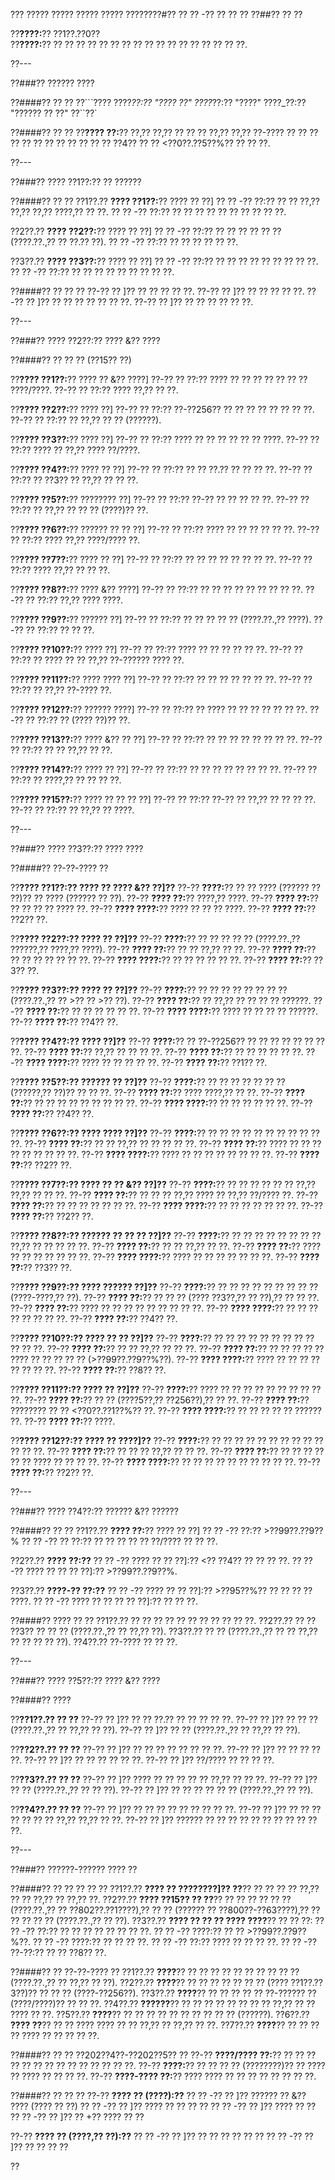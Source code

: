 ??? ????? ????? ????? ????? ????????#?? ?? ?? -?? ?? ?? ??
??##?? ?? ??

??**????:**?? ??1??.??0??  
??**????:**?? ?? ?? ?? ?? ?? ?? ?? ?? ?? ?? ?? ?? ?? ?? ?? ?? ??.

??---

??###?? ?????? ????

??####?? ?? ??
??```????
????_??:?? "???? ??"
????_??:?? "????"
????_??:?? "?????? ?? ??"
??``??`

??####?? ?? ??
??**???? ??:**?? ??,?? ??,?? ?? ?? ?? ??,?? ??,?? ??-???? ?? ?? ?? ?? ?? ?? ?? ?? ?? ?? ?? ?? ??4?? ?? ?? <??0??.??5??%?? ?? ?? ??.

??---

??###?? ???? ??1??:?? ?? ??????

??####?? ?? ??
??1??.?? **???? ??1??:**?? ???? ?? ??]
??  ?? -?? ??:?? ?? ?? ??,?? ??,?? ??,?? ????,?? ?? ??.
??  ?? -?? ??:?? ?? ?? ?? ?? ?? ?? ?? ?? ?? ??.

??2??.?? **???? ??2??:**?? ???? ?? ??]
??  ?? -?? ??:?? ?? ?? ?? ?? ?? ?? (????.??.,?? ?? ??.?? ??).
??  ?? -?? ??:?? ?? ?? ?? ?? ?? ??.

??3??.?? **???? ??3??:**?? ???? ?? ??]
??  ?? -?? ??:?? ?? ?? ?? ?? ?? ?? ?? ?? ??.
??  ?? -?? ??:?? ?? ?? ?? ?? ?? ?? ?? ?? ??.

??####?? ?? ?? ??
??-?? ?? ]?? ?? ?? ?? ?? ??.
??-?? ?? ]?? ?? ?? ?? ?? ??.
??-?? ?? ]?? ?? ?? ?? ?? ?? ?? ??.
??-?? ?? ]?? ?? ?? ?? ?? ?? ??.

??---

??###?? ???? ??2??:?? ???? &?? ????

??####?? ?? ?? ?? (??15?? ??)

??**???? ??1??:**?? ???? ?? &?? ????]
??-?? ?? ??:?? ???? ?? ?? ?? ?? ?? ?? ?? ????/????.
??-?? ?? ??:?? ???? ??,?? ?? ??.

??**???? ??2??:**?? ???? ??]
??-?? ?? ??:?? ??-??256?? ?? ?? ?? ?? ?? ?? ?? ??.
??-?? ?? ??:?? ?? ??,?? ?? ?? (??????).

??**???? ??3??:**?? ???? ??]
??-?? ?? ??:?? ???? ?? ?? ?? ?? ?? ?? ????.
??-?? ?? ??:?? ???? ?? ??,?? ???? ??/????.

??**???? ??4??:**?? ???? ?? ??]
??-?? ?? ??:?? ?? ?? ??.?? ?? ?? ?? ??.
??-?? ?? ??:?? ?? ??3?? ?? ??,?? ?? ?? ??.

??**???? ??5??:**?? ???????? ??]
??-?? ?? ??:?? ??-?? ?? ?? ?? ?? ??.
??-?? ?? ??:?? ?? ??,?? ?? ?? ?? (????)?? ??.

??**???? ??6??:**?? ?????? ?? ?? ??]
??-?? ?? ??:?? ???? ?? ?? ?? ?? ?? ??.
??-?? ?? ??:?? ???? ??,?? ????/???? ??.

??**???? ??7??:**?? ???? ?? ??]
??-?? ?? ??:?? ?? ?? ?? ?? ?? ?? ?? ??.
??-?? ?? ??:?? ???? ??,?? ?? ?? ??.

??**???? ??8??:**?? ???? &?? ????]
??-?? ?? ??:?? ?? ?? ?? ?? ?? ?? ?? ?? ??.
??-?? ?? ??:?? ??,?? ???? ????.

??**???? ??9??:**?? ?????? ??]
??-?? ?? ??:?? ?? ?? ?? ?? ?? (????.??.,?? ????).
??-?? ?? ??:?? ?? ?? ??.

??**???? ??10??:**?? ???? ??]
??-?? ?? ??:?? ???? ?? ?? ?? ?? ?? ??.
??-?? ?? ??:?? ?? ???? ?? ?? ??,?? ??-?????? ???? ??.

??**???? ??11??:**?? ???? ???? ??]
??-?? ?? ??:?? ?? ?? ?? ?? ?? ?? ??.
??-?? ?? ??:?? ?? ??,?? ??-???? ??.

??**???? ??12??:**?? ?????? ????]
??-?? ?? ??:?? ?? ???? ?? ?? ?? ?? ?? ?? ??.
??-?? ?? ??:?? ?? (???? ??)?? ??.

??**???? ??13??:**?? ???? &?? ?? ??]
??-?? ?? ??:?? ?? ?? ?? ?? ?? ?? ?? ??.
??-?? ?? ??:?? ?? ?? ??,?? ?? ??.

??**???? ??14??:**?? ???? ?? ??]
??-?? ?? ??:?? ?? ?? ?? ?? ?? ?? ?? ??.
??-?? ?? ??:?? ?? ????,?? ?? ?? ?? ??.

??**???? ??15??:**?? ???? ?? ?? ?? ??]
??-?? ?? ??:?? ??-?? ?? ??,?? ?? ?? ?? ??.
??-?? ?? ??:?? ?? ??,?? ?? ????.

??---

??###?? ???? ??3??:?? ???? ????

??####?? ??-??-???? ??

??**???? ??1??:?? ???? ?? ???? &?? ??]??**
??-?? **????:**?? ?? ?? ???? (?????? ?? ??)?? ?? ???? (?????? ?? ??).
??-?? **???? ??:**?? ????,?? ????.
??-?? **???? ??:**?? ?? ?? ?? ?? ???? ??.
??-?? **???? ????:**?? ???? ?? ?? ?? ????.
??-?? **???? ??:**?? ??2?? ??.

??**???? ??2??:?? ???? ?? ??]??**
??-?? **????:**?? ?? ?? ?? ?? ?? (????.??.,?? ??????,?? ????,?? ????).
??-?? **???? ??:**?? ?? ?? ??,?? ?? ??.
??-?? **???? ??:**?? ?? ?? ?? ?? ?? ?? ??.
??-?? **???? ????:**?? ?? ?? ?? ?? ?? ??.
??-?? **???? ??:**?? ??3?? ??.

??**???? ??3??:?? ???? ?? ??]??**
??-?? **????:**?? ?? ?? ?? ?? ?? ?? ?? ?? (????.??.,?? ?? >?? ?? >?? ??).
??-?? **???? ??:**?? ?? ??,?? ?? ?? ?? ?? ??????.
??-?? **???? ??:**?? ?? ?? ?? ?? ?? ??.
??-?? **???? ????:**?? ???? ?? ?? ?? ?? ??????.
??-?? **???? ??:**?? ??4?? ??.

??**???? ??4??:?? ???? ??]??**
??-?? **????:**?? ?? ??-??256?? ?? ?? ?? ?? ?? ?? ?? ??.
??-?? **???? ??:**?? ??,?? ?? ?? ?? ??.
??-?? **???? ??:**?? ?? ?? ?? ?? ?? ??.
??-?? **???? ????:**?? ???? ?? ?? ?? ?? ??.
??-?? **???? ??:**?? ??1?? ??.

??**???? ??5??:?? ?????? ?? ??]??**
??-?? **????:**?? ?? ?? ?? ?? ?? ?? ?? (??????,?? ??)?? ?? ?? ??.
??-?? **???? ??:**?? ???? ????,?? ?? ??.
??-?? **???? ??:**?? ?? ?? ?? ?? ?? ?? ?? ?? ??.
??-?? **???? ????:**?? ?? ?? ?? ?? ?? ??.
??-?? **???? ??:**?? ??4?? ??.

??**???? ??6??:?? ???? ???? ??]??**
??-?? **????:**?? ?? ?? ?? ?? ?? ?? ?? ?? ?? ?? ??.
??-?? **???? ??:**?? ?? ?? ??,?? ?? ?? ?? ?? ??.
??-?? **???? ??:**?? ???? ?? ?? ?? ?? ?? ?? ?? ?? ??.
??-?? **???? ????:**?? ???? ?? ?? ?? ?? ?? ?? ?? ??.
??-?? **???? ??:**?? ??2?? ??.

??**???? ??7??:?? ???? ?? ?? &?? ??]??**
??-?? **????:**?? ?? ?? ?? ?? ?? ?? ??,?? ??,?? ?? ?? ??.
??-?? **???? ??:**?? ?? ?? ?? ??,?? ???? ?? ??,?? ??/???? ??.
??-?? **???? ??:**?? ?? ?? ?? ?? ?? ?? ??.
??-?? **???? ????:**?? ?? ?? ?? ?? ?? ?? ??.
??-?? **???? ??:**?? ??2?? ??.

??**???? ??8??:?? ?????? ?? ?? ?? ??]??**
??-?? **????:**?? ?? ?? ?? ?? ?? ?? ?? ?? ??,?? ?? ?? ?? ?? ??.
??-?? **???? ??:**?? ?? ?? ??,?? ?? ??.
??-?? **???? ??:**?? ???? ?? ?? ?? ?? ?? ?? ??.
??-?? **???? ????:**?? ???? ?? ?? ?? ?? ?? ?? ??.
??-?? **???? ??:**?? ??3?? ??.

??**???? ??9??:?? ???? ?????? ??]??**
??-?? **????:**?? ?? ?? ?? ?? ?? ?? ?? ?? ?? (????-????,?? ??).
??-?? **???? ??:**?? ?? ?? ?? (???? ??3??,?? ?? ??),?? ?? ?? ??.
??-?? **???? ??:**?? ???? ?? ?? ?? ?? ?? ?? ?? ?? ??.
??-?? **???? ????:**?? ?? ?? ?? ?? ?? ?? ?? ??.
??-?? **???? ??:**?? ??4?? ??.

??**???? ??10??:?? ???? ?? ?? ??]??**
??-?? **????:**?? ?? ?? ?? ?? ?? ?? ?? ?? ?? ?? ?? ??.
??-?? **???? ??:**?? ?? ?? ??,?? ?? ?? ??.
??-?? **???? ??:**?? ?? ?? ?? ?? ?? ???? ?? ?? ?? ?? ?? (>??99??.??9??%??).
??-?? **???? ????:**?? ???? ?? ?? ?? ?? ?? ?? ?? ??.
??-?? **???? ??:**?? ??8?? ??.

??**???? ??11??:?? ???? ?? ??]??**
??-?? **????:**?? ???? ?? ?? ?? ?? ?? ?? ?? ?? ?? ??.
??-?? **???? ??:**?? ?? ?? (????5??,?? ??256??),?? ?? ??.
??-?? **???? ??:**?? ???????? ?? ?? <??0??.??1??%?? ??.
??-?? **???? ????:**?? ?? ?? ?? ?? ?? ?????? ??.
??-?? **???? ??:**?? ????.

??**???? ??12??:?? ???? ?? ????]??**
??-?? **????:**?? ?? ?? ?? ?? ?? ?? ?? ?? ?? ?? ?? ?? ??.
??-?? **???? ??:**?? ?? ?? ?? ??,?? ?? ?? ??.
??-?? **???? ??:**?? ?? ?? ?? ?? ?? ?? ???? ?? ?? ?? ??.
??-?? **???? ????:**?? ?? ?? ?? ?? ?? ?? ?? ?? ?? ??.
??-?? **???? ??:**?? ??2?? ??.

??---

??###?? ???? ??4??:?? ?????? &?? ??????

??####?? ?? ??
??1??.?? **???? ??:**?? ???? ?? ??]
??  ?? -?? ??:?? >??99??.??9??%
??  ?? -?? ?? ??:?? ?? ?? ?? ?? ?? ??/???? ?? ?? ??.

??2??.?? **???? ??:??**
??  ?? -?? ???? ?? ?? ??]:?? <?? ??4?? ?? ?? ?? ??.
??  ?? -?? ???? ?? ?? ?? ??]:?? >??99??.??9??%.

??3??.?? **????-?? ??:??**
??  ?? -?? ???? ?? ?? ??]:?? >??95??%?? ?? ?? ?? ?? ????.
??  ?? -?? ???? ?? ?? ?? ?? ??]:?? ?? ?? ??.

??####?? ???? ?? ??
??1??.?? ?? ?? ?? ?? ?? ?? ?? ?? ?? ?? ??.
??2??.?? ?? ?? ??3?? ?? ?? ?? (????.??.,?? ?? ??,?? ??).
??3??.?? ?? ?? (????.??.,?? ?? ?? ??,?? ?? ?? ?? ?? ??).
??4??.?? ??-???? ?? ?? ??.

??---

??###?? ???? ??5??:?? ???? &?? ????

??####?? ????

??**??1??.?? ?? ??**
??-?? ?? ]?? ?? ?? ??.?? ?? ?? ?? ?? ??.
??-?? ?? ]?? ?? ?? ?? (????.??.,?? ?? ??,?? ?? ??).
??-?? ?? ]?? ?? ?? (????.??.,?? ?? ??,?? ?? ??).

??**??2??.?? ?? ??**
??-?? ?? ]?? ?? ?? ?? ?? ?? ?? ?? ??.
??-?? ?? ]?? ?? ?? ?? ?? ??.
??-?? ?? ]?? ?? ?? ?? ?? ?? ??.
??-?? ?? ]?? ??/???? ?? ?? ?? ??.

??**??3??.?? ?? ??**
??-?? ?? ]?? ???? ?? ?? ?? ?? ?? ??,?? ?? ?? ??.
??-?? ?? ]?? ?? ?? (????.??.,?? ?? ?? ??).
??-?? ?? ]?? ?? ?? ?? ?? ?? ?? (????.??.,?? ?? ??).

??**??4??.?? ?? ??**
??-?? ?? ]?? ?? ?? ?? ?? ?? ?? ?? ?? ??.
??-?? ?? ]?? ?? ?? ?? ?? ?? ?? ?? ??,?? ??,?? ?? ??.
??-?? ?? ]?? ?????? ?? ?? ?? ?? ?? ?? ?? ?? ?? ?? ??.

??---

??###?? ??????-?????? ???? ??

??####?? ?? ?? ?? ?? ??
??1??.?? **???? ?? ????????]?? ??**?? ?? ?? ?? ?? ??,?? ?? ?? ??,?? ?? ??,?? ??.
??2??.?? **???? ??15?? ?? ??**?? ?? ?? ?? ?? ?? ?? (????.??.,?? ?? ??802??.??1????),?? ?? ?? (?????? ?? ??800??-??63????),?? ?? ?? ?? ?? ?? (????.??.,?? ?? ??).
??3??.?? **???? ?? ?? ?? ???? ????**?? ?? ?? ??:
??  ?? -?? ??:?? ?? ?? ?? ?? ?? ?? ?? ??.
??  ?? -?? ????:?? ?? ?? >??99??.??9??%??.
??  ?? -?? ????:?? ?? ?? ?? ??.
??  ?? -?? ??:?? ???? ?? ?? ?? ??.
??  ?? -?? ??-??:?? ?? ?? ??8?? ??.

??####?? ?? ??-??-???? ??
??1??.?? **????**?? ?? ?? ?? ?? ?? ?? ?? ?? ?? ?? (????.??.,?? ?? ??,?? ?? ??).
??2??.?? **????**?? ?? ?? ?? ?? ?? ?? ?? (???? ??1??.??3??)?? ?? ?? ?? (????-??256??).
??3??.?? **????**?? ?? ?? ?? ?? ?? ??-?????? ?? (????/????)?? ?? ?? ??.
??4??.?? **??????**?? ?? ?? ?? ?? ?? ?? ?? ?? ??,?? ?? ?? ???? ?? ??.
??5??.?? **????**?? ?? ?? ?? ?? ?? ?? ?? ?? ?? ?? (??????).
??6??.?? **???? ??**?? ?? ?? ???? ???? ?? ?? ??,?? ?? ??,?? ?? ??.
??7??.?? **????**?? ?? ?? ?? ?? ???? ?? ?? ?? ?? ??.

??####?? ?? ?? ??202??4??-??202??5?? ??
??-?? **????/???? ??:**?? ?? ?? ?? ?? ?? ?? ?? ?? ?? ?? ?? ?? ?? ??.
??-?? **????:**?? ?? ?? ?? ?? (????????)?? ?? ???? ?? ???? ?? ?? ?? ??.
??-?? **????-???? ??:**?? ???? ???? ?? ?? ?? ?? ?? ?? ?? ??.

??####?? ?? ?? ??
??-?? **???? ?? (????):??**
?? ?? -?? ?? ]?? ?????? ?? &?? ???? (???? ?? ??)
?? ?? -?? ?? ]?? ???? ?? ?? ?? ??
?? ?? -?? ?? ]?? ???? ?? ??
?? ?? -?? ?? ]?? ?? +?? ???? ?? ??

??-?? **???? ?? (????,?? ??):??**
?? ?? -?? ?? ]?? ?? ?? ?? ?? ?? ??
?? ?? -?? ?? ]?? ?? ?? ?? ??

??